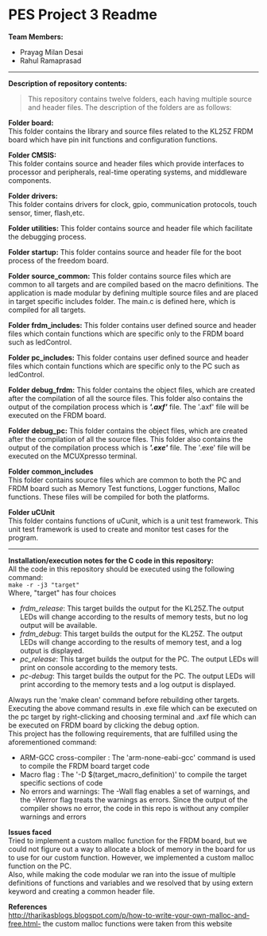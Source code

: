 # PES Project 3 Readme


**Team Members:** 
- Prayag Milan Desai
- Rahul Ramaprasad 


---

**Description of repository contents:**  
>This repository contains twelve folders, each having multiple source and header files. The description of the folders are as follows:  

**Folder board:**  
This folder contains the library and source files related to the KL25Z FRDM board which have pin init functions and configuration functions. 

**Folder CMSIS:**  
This folder contains source and header files which provide interfaces to processor and peripherals, real-time operating systems, and middleware components.

**Folder drivers:**  
This folder contains drivers for clock, gpio, communication protocols, touch sensor, timer, flash,etc.

**Folder utilities:** 
This folder contains source and header file which facilitate the debugging process.

**Folder startup:**
This folder contains source and header file for the boot process of the freedom board.

**Folder source_common:** 
This folder contains source files which are common to all targets and are compiled based on the macro definitions. The application is made
modular by defining multiple source files and are placed in target specific includes folder. The main.c is defined here, which is compiled 
for all targets.

**Folder frdm_includes:** 
This folder contains user defined source and header files which contain functions which are specific only to the FRDM board such as ledControl.

**Folder pc_includes:** 
This folder contains user defined source and header files which contain functions which are specific only to the PC such as ledControl.


**Folder debug_frdm:**
This folder contains the object files, which are created after the compilation of all the source files. This folder also contains the output of the compilation process which is ***'.axf'*** file. The '.axf' file will be executed on the FRDM board.

**Folder debug_pc:**
This folder contains the object files, which are created after the compilation of all the source files. This folder also contains the output of the compilation process which is ***'.exe'*** file. The '.exe' file will be executed on the MCUXpresso terminal.

**Folder common_includes**  
This folder contains source files which are common to both the PC and FRDM board such as Memory Test functions, Logger functions, Malloc functions. These files will be compiled for both the platforms.  

**Folder uCUnit**  
This folder contains functions of uCunit, which is a unit test framework. This unit test framework is used to create and monitor test cases for the program. 

---

**Installation/execution notes for the C code in this repository:**  
All the code in this repository should be executed using the following command:  
`make -r -j3 "target"`  
Where, "target" has four choices
- *frdm_release*: This target builds the output for the KL25Z.The output LEDs will change according to the results of memory tests, but no log output
will be available.  
- *frdm_debug*: This target builds the output for the KL25Z. The output LEDs will change according to the results of memory test, and a log output is displayed.
- *pc_release*: This target builds the output for the PC. The output LEDs will print on console according to the memory tests. 
- *pc-debug*:  This target builds the output for the PC. The output LEDs will print according to the memory tests and a log output is displayed.  

Always run the 'make clean' command before rebuilding other targets.  
Executing the above command results in .exe file which can be executed on the pc target by right-clicking and choosing terminal and .axf file which can be executed on FRDM board by clicking the debug option.  
This project has the following requirements, that are fulfilled using the aforementioned command:  
- ARM-GCC cross-compiler : The 'arm-none-eabi-gcc' command is used to compile the FRDM board target code
- Macro flag : The '-D $(target_macro_definition)' to compile the target specific sections of code 
- No errors and warnings: The -Wall flag enables a set of warnings, and the -Werror flag treats the warnings as errors. Since the output of the compiler shows no error, the code in this repo is without any compiler warnings and errors  


**Issues faced**  
Tried to implement a custom malloc function for the FRDM board, but we could not figure out a way to allocate a block of memory in the board for us to use for our custom function. However, we implemented a custom malloc function on the PC.   
Also, while making the code modular we ran into the issue of multiple definitions of functions and variables and we resolved that by using extern keyword and creating a common header file.  

**References**  
http://tharikasblogs.blogspot.com/p/how-to-write-your-own-malloc-and-free.html- the custom malloc functions were taken from this website


